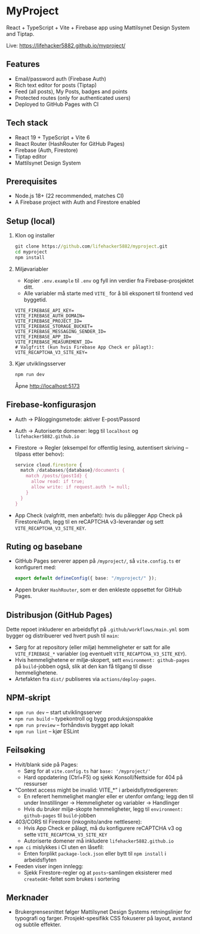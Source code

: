# MyProject

React + TypeScript + Vite + Firebase app using Mattilsynet Design System and Tiptap.

Live: https://lifehacker5882.github.io/myproject/

## Features

- Email/password auth (Firebase Auth)
- Rich text editor for posts (Tiptap)
- Feed (all posts), My Posts, badges and points
- Protected routes (only for authenticated users)
- Deployed to GitHub Pages with CI

## Tech stack

- React 19 + TypeScript + Vite 6
- React Router (HashRouter for GitHub Pages)
- Firebase (Auth, Firestore)
- Tiptap editor
- Mattilsynet Design System

## Prerequisites

- Node.js 18+ (22 recommended, matches CI)
- A Firebase project with Auth and Firestore enabled

## Setup (local)

1. Klon og installer

   ```cmd
   git clone https://github.com/lifehacker5882/myproject.git
   cd myproject
   npm install
   ```

2. Miljøvariabler

   - Kopier `.env.example` til `.env` og fyll inn verdier fra Firebase-prosjektet ditt.
   - Alle variabler må starte med `VITE_` for å bli eksponert til frontend ved byggetid.

   ```env
   VITE_FIREBASE_API_KEY=
   VITE_FIREBASE_AUTH_DOMAIN=
   VITE_FIREBASE_PROJECT_ID=
   VITE_FIREBASE_STORAGE_BUCKET=
   VITE_FIREBASE_MESSAGING_SENDER_ID=
   VITE_FIREBASE_APP_ID=
   VITE_FIREBASE_MEASUREMENT_ID=
   # Valgfritt (kun hvis Firebase App Check er pålagt):
   VITE_RECAPTCHA_V3_SITE_KEY=
   ```

3. Kjør utviklingsserver

   ```cmd
   npm run dev
   ```

   Åpne [http://localhost:5173](http://localhost:5173)

## Firebase-konfigurasjon

- Auth → Påloggingsmetode: aktiver E-post/Passord
- Auth → Autoriserte domener: legg til `localhost` og `lifehacker5882.github.io`
- Firestore → Regler (eksempel for offentlig lesing, autentisert skriving – tilpass etter behov):

  ```javascript
  service cloud.firestore {
    match /databases/{database}/documents {
      match /posts/{postId} {
        allow read: if true;
        allow write: if request.auth != null;
      }
    }
  }
  ```

- App Check (valgfritt, men anbefalt): hvis du pålegger App Check på Firestore/Auth, legg til en reCAPTCHA v3-leverandør og sett `VITE_RECAPTCHA_V3_SITE_KEY`.

## Ruting og basebane

- GitHub Pages serverer appen på `/myproject/`, så `vite.config.ts` er konfigurert med:

  ```ts
  export default defineConfig({ base: "/myproject/" });
  ```

- Appen bruker `HashRouter`, som er den enkleste oppsettet for GitHub Pages.

## Distribusjon (GitHub Pages)

Dette repoet inkluderer en arbeidsflyt på `.github/workflows/main.yml` som bygger og distribuerer ved hvert push til `main`:

- Sørg for at repository (eller miljø) hemmeligheter er satt for alle `VITE_FIREBASE_*` variabler (og eventuelt `VITE_RECAPTCHA_V3_SITE_KEY`).
- Hvis hemmelighetene er miljø-skopert, sett `environment: github-pages` på `build`-jobben også, slik at den kan få tilgang til disse hemmelighetene.
- Artefakten fra `dist/` publiseres via `actions/deploy-pages`.

## NPM-skript

- `npm run dev` – start utviklingsserver
- `npm run build` – typekontroll og bygg produksjonspakke
- `npm run preview` – forhåndsvis bygget app lokalt
- `npm run lint` – kjør ESLint

## Feilsøking

- Hvit/blank side på Pages:
  - Sørg for at `vite.config.ts` har `base: '/myproject/'`
  - Hard oppdatering (Ctrl+F5) og sjekk Konsoll/Nettside for 404 på ressurser
- “Context access might be invalid: VITE\_\*” i arbeidsflytredigereren:
  - En referert hemmelighet mangler eller er utenfor omfang; legg den til under Innstillinger → Hemmeligheter og variabler → Handlinger
  - Hvis du bruker miljø-skopte hemmeligheter, legg til `environment: github-pages` til `build`-jobben
- 403/CORS til Firestore (inkognito/andre nettlesere):
  - Hvis App Check er pålagt, må du konfigurere reCAPTCHA v3 og sette `VITE_RECAPTCHA_V3_SITE_KEY`
  - Autoriserte domener må inkludere `lifehacker5882.github.io`
- `npm ci` mislykkes i CI uten en låsefil:
  - Enten forplikt `package-lock.json` eller bytt til `npm install` i arbeidsflyten
- Feeden viser ingen innlegg:
  - Sjekk Firestore-regler og at `posts`-samlingen eksisterer med `createdAt`-feltet som brukes i sortering

## Merknader

- Brukergrensesnittet følger Mattilsynet Design Systems retningslinjer for typografi og farger. Prosjekt-spesifikk CSS fokuserer på layout, avstand og subtile effekter.
